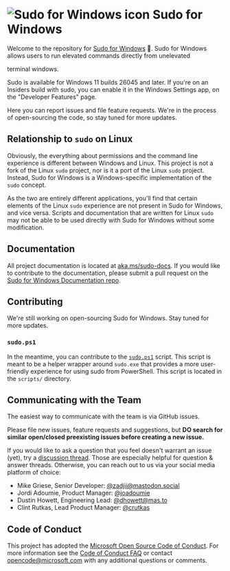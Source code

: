 # ![Sudo for Windows icon](./img/Windows/AppList.targetsize-24.png) Sudo for Windows

Welcome to the repository for [Sudo for Windows](https://aka.ms/sudo) 🥪. Sudo
for Windows allows users to run elevated commands directly from unelevated

terminal windows.

Sudo is available for Windows 11 builds 26045 and later. If you're on an Insiders
build with sudo, you can enable it in the Windows Settings app, on the
"Developer Features" page.

Here you can report issues and file feature requests. We're in the process of
open-sourcing the code, so stay tuned for more updates.

## Relationship to `sudo` on Linux

Obviously, the everything about permissions and the command line experience is
different between Windows and Linux. This project is not a fork of the Linux
`sudo` project, nor is it a port of the Linux `sudo` project. Instead, Sudo for
Windows is a Windows-specific implementation of the `sudo` concept.

As the two are entirely different applications, you'll find that certain
elements of the Linux `sudo` experience are not present in Sudo for Windows, and
vice versa. Scripts and documentation that are written for Linux `sudo` may not
be able to be used directly with Sudo for Windows without some modification.

## Documentation

All project documentation is located at
[aka.ms/sudo-docs](https://aka.ms/sudo-docs). If you would like to contribute to
the documentation, please submit a pull request on the [Sudo for Windows
Documentation repo](https://github.com/MicrosoftDocs/windows-dev-docs/hub/sudo).

## Contributing

We're still working on open-sourcing Sudo for Windows. Stay tuned for more updates.

### `sudo.ps1`

In the meantime, you can contribute to the [`sudo.ps1`] script. This script is
meant to be a helper wrapper around `sudo.exe` that provides a more
user-friendly experience for using sudo from PowerShell. This script is located
in the `scripts/` directory.

## Communicating with the Team

The easiest way to communicate with the team is via GitHub issues.

Please file new issues, feature requests and suggestions, but **DO search for
similar open/closed preexisting issues before creating a new issue.**

If you would like to ask a question that you feel doesn't warrant an issue
(yet), try a [discussion thread]. Those are especially helpful for question &
answer threads. Otherwise, you can reach out to us via your social media
platform of choice:

* Mike Griese, Senior Developer: [@zadjii@mastodon.social](https://mastodon.social/@zadjii)
* Jordi Adoumie, Product Manager: [@joadoumie](https://twitter.com/joadoumie)
* Dustin Howett, Engineering Lead: [@dhowett@mas.to](https://mas.to/@DHowett)
* Clint Rutkas, Lead Product Manager: [@crutkas](https://twitter.com/clintrutkas)

## Code of Conduct

This project has adopted the [Microsoft Open Source Code of
Conduct][conduct-code]. For more information see the [Code of Conduct
FAQ][conduct-FAQ] or contact [opencode@microsoft.com][conduct-email] with any
additional questions or comments.

[conduct-code]: https://opensource.microsoft.com/codeofconduct/
[conduct-FAQ]: https://opensource.microsoft.com/codeofconduct/faq/
[conduct-email]: mailto:opencode@microsoft.com
[`sudo.ps1`]: ./scripts/sudo.ps1
[discussion thread]: https://github.com/microsoft/sudo/discussions
